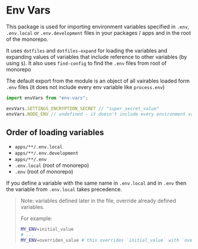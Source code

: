# Env Vars

This package is used for importing environment variables specified in `.env`, `.env.local` or `.env.development` files in your packages / apps and in the root of the monorepo.

It uses `dotfiles` and `dotfiles-expand` for loading the variables and expanding values of variables that include reference to other variables (by using `$`).
It also uses `find-config` to find the `.env` files from root of monorepo

The default export from the module is an object of all vairables loaded form `.env` files (it does not include every env variable like `process.env`)

```js
import envVars from "env-vars";

envVars.SETTINGS_ENCRYPTION_SECRET // "super_secret_value"
envVars.NODE_ENV // undefined - it doesn't include every environment variable, just the ones loaded from `.env` files
```

## Order of loading variables

- `apps/**/.env.local`
- `apps/**/.env.development`
- `apps/**/.env`
- `.env.local` (root of monorepo)
- `.env` (root of monorepo)


If you define a variable with the same name in `.env.local` and in `.env` then the variable from `.env.local` takes precedence.

> Note: variables defined later in the file, override already defined variables.
> 
> For example:
> ```bash
> MY_ENV=initial_value
> # ...
> MY_ENV=overriden_value # this overrides `initial_value` with `overriden_value`
> ```
